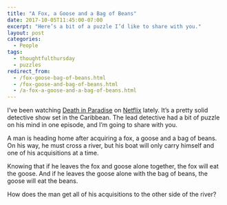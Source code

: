 ```yaml
---
title: "A Fox, a Goose and a Bag of Beans"
date: 2017-10-05T11:45:00-07:00
excerpt: "Here’s a bit of a puzzle I’d like to share with you."
layout: post
categories:
  - People
tags:
  - thoughtfulthursday
  - puzzles
redirect_from:
  - /fox-goose-bag-of-beans.html
  - /fox-goose-and-bag-of-beans.html
  - /a-fox-a-goose-and-a-bag-of-beans.html
---
```

I’ve been watching [Death in Paradise](http://www.imdb.com/title/tt1888075/) on [Netflix](https://www.netflix.com/) lately. It’s a pretty solid detective show set in the Caribbean. The lead detective had a bit of puzzle on his mind in one episode, and I’m going to share with you.

A man is heading home after acquiring a fox, a goose and a bag of beans. On his way, he must cross a river, but his boat will only carry himself and one of his acquisitions at a time.

Knowing that if he leaves the fox and goose alone together, the fox will eat the goose. And if he leaves the goose alone with the bag of beans, the goose will eat the beans.

How does the man get all of his acquisitions to the other side of the river?
